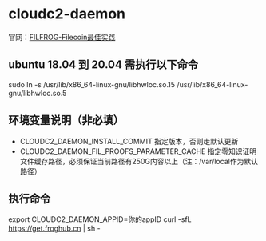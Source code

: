 # cloudc2-daemon

官网：[FILFROG-Filecoin最佳实践](https://www.froghub.io)

## ubuntu 18.04 到 20.04 需执行以下命令
sudo ln -s /usr/lib/x86_64-linux-gnu/libhwloc.so.15 /usr/lib/x86_64-linux-gnu/libhwloc.so.5

## 环境变量说明（非必填）
* CLOUDC2_DAEMON_INSTALL_COMMIT 指定版本，否则走默认更新
* CLOUDC2_DAEMON_FIL_PROOFS_PARAMETER_CACHE 指定零知识证明文件缓存路径，必须保证当前路径有250G内容以上（注：/var/local作为默认路径）

## 执行命令
export CLOUDC2_DAEMON_APPID=你的appID
curl -sfL https://get.froghub.cn | sh -